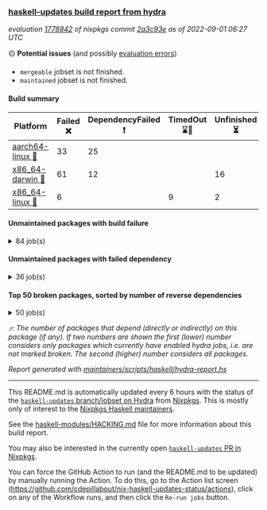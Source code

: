 ### [haskell-updates build report from hydra](https://hydra.nixos.org/jobset/nixpkgs/haskell-updates)
*evaluation [1778842](https://hydra.nixos.org/eval/1778842) of nixpkgs commit [2a3c93e](https://github.com/NixOS/nixpkgs/commits/2a3c93ee2c23c9d76d1445d2bb010d81106a5922) as of 2022-09-01 06:27 UTC*

:yellow_circle: **Potential issues** (and possibly [evaluation errors](https://hydra.nixos.org/jobset/nixpkgs/haskell-updates))
  * `mergeable` jobset is not finished.
  * `maintained` jobset is not finished.

#### Build summary

 | Platform | Failed :x: | DependencyFailed :heavy_exclamation_mark: | TimedOut :hourglass::no_entry_sign: | Unfinished :hourglass_flowing_sand: | Success :heavy_check_mark: | 
 | --- | --- | --- | --- | --- | --- | 
 | [aarch64-linux :iphone:](https://hydra.nixos.org/eval/1778842?filter=.aarch64-linux) | 33 | 25 |  |  | 6606 | 
 | [x86_64-darwin :apple:](https://hydra.nixos.org/eval/1778842?filter=.x86_64-darwin) | 61 | 12 |  | 16 | 6522 | 
 | [x86_64-linux :penguin:](https://hydra.nixos.org/eval/1778842?filter=.x86_64-linux) | 6 |  | 9 | 2 | 6689 | 
#### Unmaintained packages with build failure
<details><summary>84 job(s) </summary>

- [ ] [[:iphone::heavy_check_mark:]](https://hydra.nixos.org/build/188530859) [[:apple::x:]](https://hydra.nixos.org/build/188521739) [[:penguin::heavy_check_mark:]](https://hydra.nixos.org/build/188527609) [haskellPackages.di-core](https://hydra.nixos.org/eval/1778842?filter=haskellPackages.di-core)  :arrow_heading_up: 8 | 11
- [ ] [[:iphone::x:]](https://hydra.nixos.org/build/188962563) [[:apple::heavy_check_mark:]](https://hydra.nixos.org/build/188964356) [[:penguin::heavy_check_mark:]](https://hydra.nixos.org/build/188962864) [haskellPackages.OrderedBits](https://hydra.nixos.org/eval/1778842?filter=haskellPackages.OrderedBits)  :arrow_heading_up: 5 | 36
- [ ] [[:iphone::x:]](https://hydra.nixos.org/build/188963012) [[:apple::heavy_check_mark:]](https://hydra.nixos.org/build/188964507) [[:penguin::heavy_check_mark:]](https://hydra.nixos.org/build/188962729) [haskellPackages.hw-json-simd](https://hydra.nixos.org/eval/1778842?filter=haskellPackages.hw-json-simd)  :arrow_heading_up: 4 | 8
- [ ] [[:iphone::x:]](https://hydra.nixos.org/build/188962223) [[:apple::heavy_check_mark:]](https://hydra.nixos.org/build/188962848) [[:penguin::heavy_check_mark:]](https://hydra.nixos.org/build/188960626) [haskellPackages.hw-simd](https://hydra.nixos.org/eval/1778842?filter=haskellPackages.hw-simd)  :arrow_heading_up: 4 | 8
- [ ] [[:iphone::x:]](https://hydra.nixos.org/build/188520558) [[:apple::heavy_check_mark:]](https://hydra.nixos.org/build/188517775) [[:penguin::heavy_check_mark:]](https://hydra.nixos.org/build/188515773) [haskellPackages.factory](https://hydra.nixos.org/eval/1778842?filter=haskellPackages.factory)  :arrow_heading_up: 2 | 4
- [ ] [[:iphone::x:]](https://hydra.nixos.org/build/188523049) [[:apple::heavy_check_mark:]](https://hydra.nixos.org/build/188522389) [[:penguin::heavy_check_mark:]](https://hydra.nixos.org/build/188523927) [haskellPackages.long-double](https://hydra.nixos.org/eval/1778842?filter=haskellPackages.long-double)  :arrow_heading_up: 2 | 2
- [ ] [[:iphone::x:]](https://hydra.nixos.org/build/188960783) [[:apple::heavy_check_mark:]](https://hydra.nixos.org/build/188961265) [[:penguin::heavy_check_mark:]](https://hydra.nixos.org/build/188960973) [haskellPackages.quic](https://hydra.nixos.org/eval/1778842?filter=haskellPackages.quic)  :arrow_heading_up: 2 | 2
- [ ] [[:iphone::x:]](https://hydra.nixos.org/build/188527672) [[:apple::heavy_check_mark:]](https://hydra.nixos.org/build/188520903) [[:penguin::heavy_check_mark:]](https://hydra.nixos.org/build/188514085) [haskellPackages.freetype2](https://hydra.nixos.org/eval/1778842?filter=haskellPackages.freetype2)  :arrow_heading_up: 1 | 8
- [ ] [[:iphone::x:]](https://hydra.nixos.org/build/188523548) [[:apple::x:]](https://hydra.nixos.org/build/188518576) [[:penguin::heavy_check_mark:]](https://hydra.nixos.org/build/188529066) [haskellPackages.easytensor](https://hydra.nixos.org/eval/1778842?filter=haskellPackages.easytensor)  :arrow_heading_up: 1 | 1
- [ ] [[:iphone::x:]](https://hydra.nixos.org/build/188531074) [[:apple::heavy_check_mark:]](https://hydra.nixos.org/build/188524761) [[:penguin::heavy_check_mark:]](https://hydra.nixos.org/build/188516531) [haskellPackages.kazura-queue](https://hydra.nixos.org/eval/1778842?filter=haskellPackages.kazura-queue)  :arrow_heading_up: 1 | 1
- [ ] [[:iphone::x:]](https://hydra.nixos.org/build/188528592) [[:apple::heavy_check_mark:]](https://hydra.nixos.org/build/188525138) [[:penguin::heavy_check_mark:]](https://hydra.nixos.org/build/188527591) [haskellPackages.nlopt-haskell](https://hydra.nixos.org/eval/1778842?filter=haskellPackages.nlopt-haskell)  :arrow_heading_up: 1 | 1
- [ ] [[:iphone::heavy_check_mark:]](https://hydra.nixos.org/build/188525330) [[:apple::x:]](https://hydra.nixos.org/build/188522304) [[:penguin::heavy_check_mark:]](https://hydra.nixos.org/build/188515177) [haskellPackages.openal-ffi](https://hydra.nixos.org/eval/1778842?filter=haskellPackages.openal-ffi)  :arrow_heading_up: 1 | 1
- [ ] [[:iphone::x:]](https://hydra.nixos.org/build/188520063) [[:apple::heavy_check_mark:]](https://hydra.nixos.org/build/188520961) [[:penguin::heavy_check_mark:]](https://hydra.nixos.org/build/188517390) [haskellPackages.swisstable](https://hydra.nixos.org/eval/1778842?filter=haskellPackages.swisstable)  :arrow_heading_up: 1 | 1
- [ ] [[:iphone::x:]](https://hydra.nixos.org/build/188523030) [[:apple::heavy_check_mark:]](https://hydra.nixos.org/build/188525504) [[:penguin::heavy_check_mark:]](https://hydra.nixos.org/build/188522045) [haskellPackages.unicode-properties](https://hydra.nixos.org/eval/1778842?filter=haskellPackages.unicode-properties)  :arrow_heading_up: 1 | 1
- [ ] [[:iphone::x:]](https://hydra.nixos.org/build/188512508) [[:apple::heavy_check_mark:]](https://hydra.nixos.org/build/188528927) [[:penguin::heavy_check_mark:]](https://hydra.nixos.org/build/188526876) [haskellPackages.flatparse](https://hydra.nixos.org/eval/1778842?filter=haskellPackages.flatparse)  :arrow_heading_up: 0 | 7
- [ ] [[:iphone::heavy_check_mark:]](https://hydra.nixos.org/build/188523138) [[:apple::x:]](https://hydra.nixos.org/build/188521457) [[:penguin::heavy_check_mark:]](https://hydra.nixos.org/build/188516838) [haskellPackages.PyF](https://hydra.nixos.org/eval/1778842?filter=haskellPackages.PyF)  :arrow_heading_up: 0 | 4
- [ ] [[:iphone::heavy_check_mark:]](https://hydra.nixos.org/build/188520367) [[:apple::x:]](https://hydra.nixos.org/build/188526722) [[:penguin::heavy_check_mark:]](https://hydra.nixos.org/build/188517791) [haskellPackages.hmidi](https://hydra.nixos.org/eval/1778842?filter=haskellPackages.hmidi)  :arrow_heading_up: 0 | 4
- [ ] [[:iphone::x:]](https://hydra.nixos.org/build/188960590) [[:apple::x:]](https://hydra.nixos.org/build/188960716) [[:penguin::x:]](https://hydra.nixos.org/build/188959878) [haskellPackages.text-display](https://hydra.nixos.org/eval/1778842?filter=haskellPackages.text-display)  :arrow_heading_up: 0 | 3
- [ ] [[:iphone::x:]](https://hydra.nixos.org/build/188527633) [[:apple::x:]](https://hydra.nixos.org/build/188538652) [[:penguin::heavy_check_mark:]](https://hydra.nixos.org/build/188526929) [haskellPackages.json-rpc](https://hydra.nixos.org/eval/1778842?filter=haskellPackages.json-rpc)  :arrow_heading_up: 0 | 2
- [ ] [[:iphone::heavy_check_mark:]](https://hydra.nixos.org/build/188529829) [[:apple::x:]](https://hydra.nixos.org/build/188517585) [[:penguin::heavy_check_mark:]](https://hydra.nixos.org/build/188517481) [haskellPackages.posix-socket](https://hydra.nixos.org/eval/1778842?filter=haskellPackages.posix-socket)  :arrow_heading_up: 0 | 2
- [ ] [[:iphone::heavy_check_mark:]](https://hydra.nixos.org/build/188960591) [[:apple::x:]](https://hydra.nixos.org/build/188962372) [[:penguin::heavy_check_mark:]](https://hydra.nixos.org/build/188961022) [haskellPackages.gi-gdkx11](https://hydra.nixos.org/eval/1778842?filter=haskellPackages.gi-gdkx11)  :arrow_heading_up: 0 | 1
- [ ] [[:iphone::heavy_check_mark:]](https://hydra.nixos.org/build/188519811) [[:apple::x:]](https://hydra.nixos.org/build/188517061) [[:penguin::heavy_check_mark:]](https://hydra.nixos.org/build/188528479) [haskellPackages.hamid](https://hydra.nixos.org/eval/1778842?filter=haskellPackages.hamid)  :arrow_heading_up: 0 | 1
- [ ] [[:iphone::heavy_check_mark:]](https://hydra.nixos.org/build/188523835) [[:apple::x:]](https://hydra.nixos.org/build/188519499) [[:penguin::heavy_check_mark:]](https://hydra.nixos.org/build/188515284) [haskellPackages.hmatrix-morpheus](https://hydra.nixos.org/eval/1778842?filter=haskellPackages.hmatrix-morpheus)  :arrow_heading_up: 0 | 1
- [ ] [[:iphone::heavy_check_mark:]](https://hydra.nixos.org/build/188524996) [[:apple::x:]](https://hydra.nixos.org/build/188516402) [[:penguin::heavy_check_mark:]](https://hydra.nixos.org/build/188520922) [haskellPackages.huckleberry](https://hydra.nixos.org/eval/1778842?filter=haskellPackages.huckleberry)  :arrow_heading_up: 0 | 1
- [ ] [[:iphone::x:]](https://hydra.nixos.org/build/188530753) [[:apple::heavy_check_mark:]](https://hydra.nixos.org/build/188520657) [[:penguin::heavy_check_mark:]](https://hydra.nixos.org/build/188523953) [haskellPackages.picosat](https://hydra.nixos.org/eval/1778842?filter=haskellPackages.picosat)  :arrow_heading_up: 0 | 1
- [ ] [[:iphone::x:]](https://hydra.nixos.org/build/188961531) [[:apple::x:]](https://hydra.nixos.org/build/188962344) [[:penguin::x:]](https://hydra.nixos.org/build/188964882) [haskellPackages.psx](https://hydra.nixos.org/eval/1778842?filter=haskellPackages.psx)  :arrow_heading_up: 0 | 1
- [ ] [[:iphone::heavy_check_mark:]](https://hydra.nixos.org/build/188521691) [[:apple::x:]](https://hydra.nixos.org/build/188522709) [[:penguin::heavy_check_mark:]](https://hydra.nixos.org/build/188512967) [haskellPackages.select](https://hydra.nixos.org/eval/1778842?filter=haskellPackages.select)  :arrow_heading_up: 0 | 1
- [ ] [[:iphone::heavy_check_mark:]](https://hydra.nixos.org/build/188515108) [[:apple::x:]](https://hydra.nixos.org/build/188515357) [[:penguin::heavy_check_mark:]](https://hydra.nixos.org/build/188531668) [haskellPackages.sysinfo](https://hydra.nixos.org/eval/1778842?filter=haskellPackages.sysinfo)  :arrow_heading_up: 0 | 1
- [ ] [[:iphone::x:]](https://hydra.nixos.org/build/188964836) [[:apple::x:]](https://hydra.nixos.org/build/188961439) [[:penguin::heavy_check_mark:]](https://hydra.nixos.org/build/188962598) [haskellPackages.yu-auth](https://hydra.nixos.org/eval/1778842?filter=haskellPackages.yu-auth)  :arrow_heading_up: 0 | 1
- [ ] [[:iphone::heavy_check_mark:]](https://hydra.nixos.org/build/188519616) [[:apple::x:]](https://hydra.nixos.org/build/188512644) [[:penguin::heavy_check_mark:]](https://hydra.nixos.org/build/188528160) [haskellPackages.FractalArt](https://hydra.nixos.org/eval/1778842?filter=haskellPackages.FractalArt) 
- [ ] [[:iphone::x:]](https://hydra.nixos.org/build/188511577) [[:apple::heavy_check_mark:]](https://hydra.nixos.org/build/188512377) [[:penguin::heavy_check_mark:]](https://hydra.nixos.org/build/188522781) [haskellPackages.HsASA](https://hydra.nixos.org/eval/1778842?filter=haskellPackages.HsASA) 
- [ ] [[:iphone::x:]](https://hydra.nixos.org/build/188964312) [[:apple::x:]](https://hydra.nixos.org/build/188960637) [[:penguin::x:]](https://hydra.nixos.org/build/188963649) [haskellPackages.aeson-dependent-sum](https://hydra.nixos.org/eval/1778842?filter=haskellPackages.aeson-dependent-sum) 
- [ ] [[:iphone::heavy_check_mark:]](https://hydra.nixos.org/build/188519407) [[:apple::x:]](https://hydra.nixos.org/build/188526065) [[:penguin::heavy_check_mark:]](https://hydra.nixos.org/build/188529644) [haskellPackages.chiphunk](https://hydra.nixos.org/eval/1778842?filter=haskellPackages.chiphunk) 
- [ ] [[:iphone::x:]](https://hydra.nixos.org/build/188960211) [[:apple::heavy_check_mark:]](https://hydra.nixos.org/build/188964316) [[:penguin::heavy_check_mark:]](https://hydra.nixos.org/build/188963787) [haskellPackages.comfort-fftw](https://hydra.nixos.org/eval/1778842?filter=haskellPackages.comfort-fftw) 
- [ ] [[:iphone::heavy_check_mark:]](https://hydra.nixos.org/build/188529151) [[:apple::x:]](https://hydra.nixos.org/build/188514463) [[:penguin::heavy_check_mark:]](https://hydra.nixos.org/build/188513078) [haskellPackages.diskhash](https://hydra.nixos.org/eval/1778842?filter=haskellPackages.diskhash) 
- [ ] [[:iphone::x:]](https://hydra.nixos.org/build/188963236) [[:apple::x:]](https://hydra.nixos.org/build/188960407) [[:penguin::x:]](https://hydra.nixos.org/build/188964305) [haskellPackages.dns-patterns](https://hydra.nixos.org/eval/1778842?filter=haskellPackages.dns-patterns) 
- [ ] [[:iphone::heavy_check_mark:]](https://hydra.nixos.org/build/188520596) [[:apple::x:]](https://hydra.nixos.org/build/188530234) [[:penguin::heavy_check_mark:]](https://hydra.nixos.org/build/188530222) [haskellPackages.env-extra](https://hydra.nixos.org/eval/1778842?filter=haskellPackages.env-extra) 
- [ ] [[:iphone::heavy_check_mark:]](https://hydra.nixos.org/build/188964846) [[:apple::x:]](https://hydra.nixos.org/build/188964008) [[:penguin::heavy_check_mark:]](https://hydra.nixos.org/build/188960533) [haskellPackages.epub-tools](https://hydra.nixos.org/eval/1778842?filter=haskellPackages.epub-tools) 
- [ ] [[:iphone::heavy_check_mark:]](https://hydra.nixos.org/build/188528735) [[:apple::x:]](https://hydra.nixos.org/build/188525564) [[:penguin::heavy_check_mark:]](https://hydra.nixos.org/build/188530814) [haskellPackages.fudgets](https://hydra.nixos.org/eval/1778842?filter=haskellPackages.fudgets) 
- [ ] [[:iphone::heavy_check_mark:]](https://hydra.nixos.org/build/188511826) [[:apple::x:]](https://hydra.nixos.org/build/188538485) [[:penguin::heavy_check_mark:]](https://hydra.nixos.org/build/188524997) [haskellPackages.gerrit](https://hydra.nixos.org/eval/1778842?filter=haskellPackages.gerrit) 
- [ ] [[:iphone::heavy_check_mark:]](https://hydra.nixos.org/build/188516893) [[:apple::x:]](https://hydra.nixos.org/build/188531434) [[:penguin::heavy_check_mark:]](https://hydra.nixos.org/build/188517411) [haskellPackages.ghc-gc-hook](https://hydra.nixos.org/eval/1778842?filter=haskellPackages.ghc-gc-hook) 
- [ ] [[:apple::x:]](https://hydra.nixos.org/build/188960281) [haskellPackages.gi-gtkosxapplication](https://hydra.nixos.org/eval/1778842?filter=haskellPackages.gi-gtkosxapplication) 
- [ ] [[:iphone::x:]](https://hydra.nixos.org/build/188531437) [[:penguin::heavy_check_mark:]](https://hydra.nixos.org/build/188512643) [haskellPackages.gnome-keyring](https://hydra.nixos.org/eval/1778842?filter=haskellPackages.gnome-keyring) 
- [ ] [[:apple::x:]](https://hydra.nixos.org/build/188529237) [haskellPackages.gtk-mac-integration](https://hydra.nixos.org/eval/1778842?filter=haskellPackages.gtk-mac-integration) 
- [ ] [[:iphone::heavy_check_mark:]](https://hydra.nixos.org/build/188522476) [[:apple::x:]](https://hydra.nixos.org/build/188531305) [[:penguin::heavy_check_mark:]](https://hydra.nixos.org/build/188519131) [haskellPackages.gtk-traymanager](https://hydra.nixos.org/eval/1778842?filter=haskellPackages.gtk-traymanager) 
- [ ] [[:apple::x:]](https://hydra.nixos.org/build/188517753) [haskellPackages.gtk3-mac-integration](https://hydra.nixos.org/eval/1778842?filter=haskellPackages.gtk3-mac-integration) 
- [ ] [[:iphone::heavy_check_mark:]](https://hydra.nixos.org/build/188512443) [[:apple::x:]](https://hydra.nixos.org/build/188517720) [[:penguin::heavy_check_mark:]](https://hydra.nixos.org/build/188525767) [haskellPackages.hid](https://hydra.nixos.org/eval/1778842?filter=haskellPackages.hid) 
- [ ] [[:iphone::heavy_check_mark:]](https://hydra.nixos.org/build/188960130) [[:apple::x:]](https://hydra.nixos.org/build/188964652) [[:penguin::heavy_check_mark:]](https://hydra.nixos.org/build/188960968) [haskellPackages.highlight](https://hydra.nixos.org/eval/1778842?filter=haskellPackages.highlight) 
- [ ] [[:iphone::heavy_check_mark:]](https://hydra.nixos.org/build/188530554) [[:apple::x:]](https://hydra.nixos.org/build/188538884) [[:penguin::heavy_check_mark:]](https://hydra.nixos.org/build/188514319) [haskellPackages.hinotify-conduit](https://hydra.nixos.org/eval/1778842?filter=haskellPackages.hinotify-conduit) 
- [ ] [[:iphone::x:]](https://hydra.nixos.org/build/188961476) [[:apple::x:]](https://hydra.nixos.org/build/188959822) [[:penguin::x:]](https://hydra.nixos.org/build/188964268) [haskellPackages.hs-opentelemetry-instrumentation-hspec](https://hydra.nixos.org/eval/1778842?filter=haskellPackages.hs-opentelemetry-instrumentation-hspec) 
- [ ] [[:iphone::heavy_check_mark:]](https://hydra.nixos.org/build/188524045) [[:apple::x:]](https://hydra.nixos.org/build/188516565) [[:penguin::heavy_check_mark:]](https://hydra.nixos.org/build/188529540) [haskellPackages.hsshellscript](https://hydra.nixos.org/eval/1778842?filter=haskellPackages.hsshellscript) 
- [ ] [[:iphone::heavy_check_mark:]](https://hydra.nixos.org/build/188526801) [[:apple::x:]](https://hydra.nixos.org/build/188521095) [[:penguin::heavy_check_mark:]](https://hydra.nixos.org/build/188511691) [haskellPackages.hssourceinfo](https://hydra.nixos.org/eval/1778842?filter=haskellPackages.hssourceinfo) 
- [ ] [[:iphone::x:]](https://hydra.nixos.org/build/188530542) [[:apple::heavy_check_mark:]](https://hydra.nixos.org/build/188511545) [[:penguin::heavy_check_mark:]](https://hydra.nixos.org/build/188529424) [haskellPackages.immortal-queue](https://hydra.nixos.org/eval/1778842?filter=haskellPackages.immortal-queue) 
- [ ] [[:iphone::heavy_check_mark:]](https://hydra.nixos.org/build/188519108) [[:apple::x:]](https://hydra.nixos.org/build/188530624) [[:penguin::heavy_check_mark:]](https://hydra.nixos.org/build/188527026) [haskellPackages.interprocess](https://hydra.nixos.org/eval/1778842?filter=haskellPackages.interprocess) 
- [ ] [[:iphone::heavy_check_mark:]](https://hydra.nixos.org/build/188960507) [[:apple::x:]](https://hydra.nixos.org/build/188959996) [[:penguin::heavy_check_mark:]](https://hydra.nixos.org/build/188963968) [haskellPackages.intricacy](https://hydra.nixos.org/eval/1778842?filter=haskellPackages.intricacy) 
- [ ] [[:iphone::heavy_check_mark:]](https://hydra.nixos.org/build/188527947) [[:apple::x:]](https://hydra.nixos.org/build/188527901) [[:penguin::heavy_check_mark:]](https://hydra.nixos.org/build/188516168) [haskellPackages.ipcvar](https://hydra.nixos.org/eval/1778842?filter=haskellPackages.ipcvar) 
- [ ] [[:iphone::x:]](https://hydra.nixos.org/build/188514773) [[:apple::heavy_check_mark:]](https://hydra.nixos.org/build/188511438) [[:penguin::heavy_check_mark:]](https://hydra.nixos.org/build/188525731) [haskellPackages.jammittools](https://hydra.nixos.org/eval/1778842?filter=haskellPackages.jammittools) 
- [ ] [[:apple::x:]](https://hydra.nixos.org/build/188512197) [haskellPackages.kqueue](https://hydra.nixos.org/eval/1778842?filter=haskellPackages.kqueue) 
- [ ] [[:iphone::heavy_check_mark:]](https://hydra.nixos.org/build/188523906) [[:apple::x:]](https://hydra.nixos.org/build/188529931) [[:penguin::heavy_check_mark:]](https://hydra.nixos.org/build/188531110) [haskellPackages.linux-framebuffer](https://hydra.nixos.org/eval/1778842?filter=haskellPackages.linux-framebuffer) 
- [ ] [[:iphone::heavy_check_mark:]](https://hydra.nixos.org/build/188963770) [[:apple::x:]](https://hydra.nixos.org/build/188962064) [[:penguin::heavy_check_mark:]](https://hydra.nixos.org/build/188961829) [haskellPackages.mediawiki2latex](https://hydra.nixos.org/eval/1778842?filter=haskellPackages.mediawiki2latex) 
- [ ] [[:iphone::heavy_check_mark:]](https://hydra.nixos.org/build/188531283) [[:apple::x:]](https://hydra.nixos.org/build/188531433) [[:penguin::heavy_check_mark:]](https://hydra.nixos.org/build/188526336) [haskellPackages.memfd](https://hydra.nixos.org/eval/1778842?filter=haskellPackages.memfd) 
- [ ] [[:iphone::heavy_check_mark:]](https://hydra.nixos.org/build/188513101) [[:apple::x:]](https://hydra.nixos.org/build/188515231) [[:penguin::heavy_check_mark:]](https://hydra.nixos.org/build/188522896) [haskellPackages.mercury-api](https://hydra.nixos.org/eval/1778842?filter=haskellPackages.mercury-api) 
- [ ] [[:iphone::x:]](https://hydra.nixos.org/build/188513900) [[:apple::heavy_check_mark:]](https://hydra.nixos.org/build/188525860) [[:penguin::heavy_check_mark:]](https://hydra.nixos.org/build/188518443) [haskellPackages.mock-time](https://hydra.nixos.org/eval/1778842?filter=haskellPackages.mock-time) 
- [ ] [[:iphone::heavy_check_mark:]](https://hydra.nixos.org/build/188523988) [[:apple::x:]](https://hydra.nixos.org/build/188522684) [[:penguin::heavy_check_mark:]](https://hydra.nixos.org/build/188524975) [haskellPackages.nano-cryptr](https://hydra.nixos.org/eval/1778842?filter=haskellPackages.nano-cryptr) 
- [ ] [[:iphone::heavy_check_mark:]](https://hydra.nixos.org/build/188964093) [[:apple::x:]](https://hydra.nixos.org/build/188962584) [[:penguin::heavy_check_mark:]](https://hydra.nixos.org/build/188961888) [haskellPackages.persistent-pagination](https://hydra.nixos.org/eval/1778842?filter=haskellPackages.persistent-pagination) 
- [ ] [[:iphone::heavy_check_mark:]](https://hydra.nixos.org/build/188961005) [[:apple::x:]](https://hydra.nixos.org/build/188962546) [[:penguin::heavy_check_mark:]](https://hydra.nixos.org/build/188963198) [haskellPackages.phatsort](https://hydra.nixos.org/eval/1778842?filter=haskellPackages.phatsort) 
- [ ] [[:iphone::heavy_check_mark:]](https://hydra.nixos.org/build/188513381) [[:apple::x:]](https://hydra.nixos.org/build/188513109) [[:penguin::heavy_check_mark:]](https://hydra.nixos.org/build/188519687) [haskellPackages.ping-wrapper](https://hydra.nixos.org/eval/1778842?filter=haskellPackages.ping-wrapper) 
- [ ] [[:iphone::x:]](https://hydra.nixos.org/build/188514359) [[:apple::heavy_check_mark:]](https://hydra.nixos.org/build/188528379) [[:penguin::heavy_check_mark:]](https://hydra.nixos.org/build/188520335) [haskellPackages.plex](https://hydra.nixos.org/eval/1778842?filter=haskellPackages.plex) 
- [ ] [[:iphone::heavy_check_mark:]](https://hydra.nixos.org/build/188512769) [[:apple::x:]](https://hydra.nixos.org/build/188525041) [[:penguin::heavy_check_mark:]](https://hydra.nixos.org/build/188526813) [haskellPackages.posix-timer](https://hydra.nixos.org/eval/1778842?filter=haskellPackages.posix-timer) 
- [ ] [[:iphone::x:]](https://hydra.nixos.org/build/188531124) [[:apple::heavy_check_mark:]](https://hydra.nixos.org/build/188538708) [[:penguin::heavy_check_mark:]](https://hydra.nixos.org/build/188527911) [haskellPackages.powerqueue-distributed](https://hydra.nixos.org/eval/1778842?filter=haskellPackages.powerqueue-distributed) 
- [ ] [[:iphone::heavy_check_mark:]](https://hydra.nixos.org/build/188521487) [[:apple::x:]](https://hydra.nixos.org/build/188524156) [[:penguin::heavy_check_mark:]](https://hydra.nixos.org/build/188529314) [haskellPackages.procex](https://hydra.nixos.org/eval/1778842?filter=haskellPackages.procex) 
- [ ] [[:iphone::heavy_check_mark:]](https://hydra.nixos.org/build/188522826) [[:apple::x:]](https://hydra.nixos.org/build/188520589) [[:penguin::heavy_check_mark:]](https://hydra.nixos.org/build/188527009) [haskellPackages.pthread](https://hydra.nixos.org/eval/1778842?filter=haskellPackages.pthread) 
- [ ] [[:iphone::x:]](https://hydra.nixos.org/build/188519827) [[:apple::heavy_check_mark:]](https://hydra.nixos.org/build/188523622) [[:penguin::heavy_check_mark:]](https://hydra.nixos.org/build/188515845) [haskellPackages.risc386](https://hydra.nixos.org/eval/1778842?filter=haskellPackages.risc386) 
- [ ] [[:iphone::heavy_check_mark:]](https://hydra.nixos.org/build/188529092) [[:apple::x:]](https://hydra.nixos.org/build/188528650) [[:penguin::heavy_check_mark:]](https://hydra.nixos.org/build/188521474) [haskellPackages.sfml-audio](https://hydra.nixos.org/eval/1778842?filter=haskellPackages.sfml-audio) 
- [ ] [[:iphone::heavy_check_mark:]](https://hydra.nixos.org/build/188527786) [[:apple::x:]](https://hydra.nixos.org/build/188521833) [[:penguin::heavy_check_mark:]](https://hydra.nixos.org/build/188525359) [haskellPackages.shared-memory](https://hydra.nixos.org/eval/1778842?filter=haskellPackages.shared-memory) 
- [ ] [[:iphone::heavy_check_mark:]](https://hydra.nixos.org/build/188960651) [[:apple::x:]](https://hydra.nixos.org/build/188959900) [[:penguin::hourglass::no_entry_sign:]](https://hydra.nixos.org/build/188960355) [haskellPackages.skews](https://hydra.nixos.org/eval/1778842?filter=haskellPackages.skews) 
- [ ] [[:iphone::x:]](https://hydra.nixos.org/build/188516395) [[:apple::x:]](https://hydra.nixos.org/build/188531377) [[:penguin::heavy_check_mark:]](https://hydra.nixos.org/build/188517761) [haskellPackages.slugify](https://hydra.nixos.org/eval/1778842?filter=haskellPackages.slugify) 
- [ ] [[:iphone::heavy_check_mark:]](https://hydra.nixos.org/build/188526805) [[:apple::x:]](https://hydra.nixos.org/build/188527736) [[:penguin::heavy_check_mark:]](https://hydra.nixos.org/build/188524102) [haskellPackages.tailfile-hinotify](https://hydra.nixos.org/eval/1778842?filter=haskellPackages.tailfile-hinotify) 
- [ ] [[:iphone::x:]](https://hydra.nixos.org/build/188964257) [[:apple::x:]](https://hydra.nixos.org/build/188962364) [[:penguin::x:]](https://hydra.nixos.org/build/188960608) [haskellPackages.trackit](https://hydra.nixos.org/eval/1778842?filter=haskellPackages.trackit) 
- [ ] [[:iphone::x:]](https://hydra.nixos.org/build/188517638) [[:apple::heavy_check_mark:]](https://hydra.nixos.org/build/188528490) [[:penguin::heavy_check_mark:]](https://hydra.nixos.org/build/188520821) [haskellPackages.wiringPi](https://hydra.nixos.org/eval/1778842?filter=haskellPackages.wiringPi) 
- [ ] [[:iphone::heavy_check_mark:]](https://hydra.nixos.org/build/188523722) [[:apple::x:]](https://hydra.nixos.org/build/188512535) [[:penguin::heavy_check_mark:]](https://hydra.nixos.org/build/188527900) [haskellPackages.xmonad-utils](https://hydra.nixos.org/eval/1778842?filter=haskellPackages.xmonad-utils) 
- [ ] [[:iphone::heavy_check_mark:]](https://hydra.nixos.org/build/188516557) [[:apple::x:]](https://hydra.nixos.org/build/188519091) [[:penguin::heavy_check_mark:]](https://hydra.nixos.org/build/188531013) [haskellPackages.yoga](https://hydra.nixos.org/eval/1778842?filter=haskellPackages.yoga) 
- [ ] [[:iphone::heavy_check_mark:]](https://hydra.nixos.org/build/188519734) [[:apple::x:]](https://hydra.nixos.org/build/188521038) [[:penguin::heavy_check_mark:]](https://hydra.nixos.org/build/188527433) [haskellPackages.zot](https://hydra.nixos.org/eval/1778842?filter=haskellPackages.zot) 
- [ ] [[:iphone::heavy_check_mark:]](https://hydra.nixos.org/build/188515567) [[:apple::x:]](https://hydra.nixos.org/build/188529023) [[:penguin::heavy_check_mark:]](https://hydra.nixos.org/build/188514008) [haskellPackages.zxcvbn-c](https://hydra.nixos.org/eval/1778842?filter=haskellPackages.zxcvbn-c) 
</details>

#### Unmaintained packages with failed dependency
<details><summary>36 job(s) </summary>

- [ ] [[:iphone::heavy_check_mark:]](https://hydra.nixos.org/build/188524178) [[:apple::heavy_exclamation_mark:]](https://hydra.nixos.org/build/188528505) [[:penguin::heavy_check_mark:]](https://hydra.nixos.org/build/188513467) [haskellPackages.di-handle](https://hydra.nixos.org/eval/1778842?filter=haskellPackages.di-handle)  :arrow_heading_up: 6 | 9
- [ ] [[:iphone::heavy_check_mark:]](https://hydra.nixos.org/build/188520100) [[:apple::heavy_exclamation_mark:]](https://hydra.nixos.org/build/188524173) [[:penguin::heavy_check_mark:]](https://hydra.nixos.org/build/188519537) [haskellPackages.di-monad](https://hydra.nixos.org/eval/1778842?filter=haskellPackages.di-monad)  :arrow_heading_up: 6 | 9
- [ ] [[:iphone::heavy_check_mark:]](https://hydra.nixos.org/build/188526913) [[:apple::heavy_exclamation_mark:]](https://hydra.nixos.org/build/188518340) [[:penguin::heavy_check_mark:]](https://hydra.nixos.org/build/188526923) [haskellPackages.di-df1](https://hydra.nixos.org/eval/1778842?filter=haskellPackages.di-df1)  :arrow_heading_up: 5 | 8
- [ ] [[:iphone::heavy_exclamation_mark:]](https://hydra.nixos.org/build/188964164) [[:apple::heavy_check_mark:]](https://hydra.nixos.org/build/188963730) [[:penguin::heavy_check_mark:]](https://hydra.nixos.org/build/188962952) [haskellPackages.PrimitiveArray](https://hydra.nixos.org/eval/1778842?filter=haskellPackages.PrimitiveArray)  :arrow_heading_up: 4 | 35
- [ ] [[:iphone::heavy_exclamation_mark:]](https://hydra.nixos.org/build/188963331) [[:apple::heavy_check_mark:]](https://hydra.nixos.org/build/188963122) [[:penguin::heavy_check_mark:]](https://hydra.nixos.org/build/188963679) [haskellPackages.BiobaseTypes](https://hydra.nixos.org/eval/1778842?filter=haskellPackages.BiobaseTypes)  :arrow_heading_up: 3 | 21
- [ ] [[:iphone::heavy_exclamation_mark:]](https://hydra.nixos.org/build/188964430) [[:apple::heavy_check_mark:]](https://hydra.nixos.org/build/188963958) [[:penguin::heavy_check_mark:]](https://hydra.nixos.org/build/188964695) [haskellPackages.hw-json-standard-cursor](https://hydra.nixos.org/eval/1778842?filter=haskellPackages.hw-json-standard-cursor)  :arrow_heading_up: 2 | 6
- [ ] [[:iphone::heavy_exclamation_mark:]](https://hydra.nixos.org/build/188960186) [[:apple::heavy_check_mark:]](https://hydra.nixos.org/build/188964398) [[:penguin::heavy_check_mark:]](https://hydra.nixos.org/build/188964813) [haskellPackages.hw-json-simple-cursor](https://hydra.nixos.org/eval/1778842?filter=haskellPackages.hw-json-simple-cursor)  :arrow_heading_up: 2 | 4
- [ ] [[:iphone::heavy_exclamation_mark:]](https://hydra.nixos.org/build/188961735) [[:apple::heavy_check_mark:]](https://hydra.nixos.org/build/188964811) [[:penguin::heavy_check_mark:]](https://hydra.nixos.org/build/188964587) [haskellPackages.BiobaseENA](https://hydra.nixos.org/eval/1778842?filter=haskellPackages.BiobaseENA)  :arrow_heading_up: 1 | 18
- [ ] [[:iphone::heavy_check_mark:]](https://hydra.nixos.org/build/188511459) [[:apple::heavy_exclamation_mark:]](https://hydra.nixos.org/build/188531174) [[:penguin::heavy_check_mark:]](https://hydra.nixos.org/build/188531030) [haskellPackages.di-polysemy](https://hydra.nixos.org/eval/1778842?filter=haskellPackages.di-polysemy)  :arrow_heading_up: 1 | 4
- [ ] [[:iphone::heavy_exclamation_mark:]](https://hydra.nixos.org/build/188960404) [[:apple::heavy_check_mark:]](https://hydra.nixos.org/build/188962662) [[:penguin::heavy_check_mark:]](https://hydra.nixos.org/build/188960570) [haskellPackages.hw-json](https://hydra.nixos.org/eval/1778842?filter=haskellPackages.hw-json)  :arrow_heading_up: 1 | 3
- [ ] [[:iphone::heavy_exclamation_mark:]](https://hydra.nixos.org/build/188964332) [[:apple::heavy_check_mark:]](https://hydra.nixos.org/build/188961406) [[:penguin::heavy_check_mark:]](https://hydra.nixos.org/build/188962162) [haskellPackages.http3](https://hydra.nixos.org/eval/1778842?filter=haskellPackages.http3)  :arrow_heading_up: 1 | 1
- [ ] [[:iphone::heavy_check_mark:]](https://hydra.nixos.org/build/188525694) [[:apple::heavy_exclamation_mark:]](https://hydra.nixos.org/build/188513152) [[:penguin::heavy_check_mark:]](https://hydra.nixos.org/build/188522461) [haskellPackages.moto](https://hydra.nixos.org/eval/1778842?filter=haskellPackages.moto)  :arrow_heading_up: 1 | 1
- [ ] [[:iphone::heavy_check_mark:]](https://hydra.nixos.org/build/188959993) [[:apple::heavy_exclamation_mark:]](https://hydra.nixos.org/build/188961921) [[:penguin::hourglass::no_entry_sign:]](https://hydra.nixos.org/build/188961403) [haskellPackages.wss-client](https://hydra.nixos.org/eval/1778842?filter=haskellPackages.wss-client)  :arrow_heading_up: 1 | 1
- [ ] [[:iphone::heavy_exclamation_mark:]](https://hydra.nixos.org/build/188960607) [[:apple::heavy_check_mark:]](https://hydra.nixos.org/build/188961374) [[:penguin::heavy_check_mark:]](https://hydra.nixos.org/build/188959787) [haskellPackages.BiobaseXNA](https://hydra.nixos.org/eval/1778842?filter=haskellPackages.BiobaseXNA)  :arrow_heading_up: 0 | 17
- [ ] [[:iphone::heavy_exclamation_mark:]](https://hydra.nixos.org/build/188960395) [[:apple::heavy_check_mark:]](https://hydra.nixos.org/build/188960843) [[:penguin::heavy_check_mark:]](https://hydra.nixos.org/build/188961958) [haskellPackages.BiobaseFasta](https://hydra.nixos.org/eval/1778842?filter=haskellPackages.BiobaseFasta)  :arrow_heading_up: 0 | 3
- [ ] [[:iphone::heavy_exclamation_mark:]](https://hydra.nixos.org/build/188963910) [[:apple::heavy_check_mark:]](https://hydra.nixos.org/build/188960153) [[:penguin::heavy_check_mark:]](https://hydra.nixos.org/build/188960943) [haskellPackages.hw-dsv](https://hydra.nixos.org/eval/1778842?filter=haskellPackages.hw-dsv)  :arrow_heading_up: 0 | 3
- [ ] [[:iphone::heavy_check_mark:]](https://hydra.nixos.org/build/188530740) [[:apple::heavy_exclamation_mark:]](https://hydra.nixos.org/build/188521484) [[:penguin::heavy_check_mark:]](https://hydra.nixos.org/build/188513823) [haskellPackages.di](https://hydra.nixos.org/eval/1778842?filter=haskellPackages.di)  :arrow_heading_up: 0 | 2
- [ ] [[:iphone::heavy_exclamation_mark:]](https://hydra.nixos.org/build/188963986) [[:apple::heavy_check_mark:]](https://hydra.nixos.org/build/188960025) [[:penguin::heavy_check_mark:]](https://hydra.nixos.org/build/188961192) [haskellPackages.hw-json-lens](https://hydra.nixos.org/eval/1778842?filter=haskellPackages.hw-json-lens)  :arrow_heading_up: 0 | 1
- [ ] [[:iphone::heavy_exclamation_mark:]](https://hydra.nixos.org/build/188962492) [[:apple::heavy_check_mark:]](https://hydra.nixos.org/build/188964195) [[:penguin::heavy_check_mark:]](https://hydra.nixos.org/build/188963460) [haskellPackages.align-audio](https://hydra.nixos.org/eval/1778842?filter=haskellPackages.align-audio) 
- [ ] [[:iphone::heavy_exclamation_mark:]](https://hydra.nixos.org/build/188524935) [[:apple::heavy_exclamation_mark:]](https://hydra.nixos.org/build/188515211) [[:penguin::heavy_check_mark:]](https://hydra.nixos.org/build/188518061) [haskellPackages.easytensor-vulkan](https://hydra.nixos.org/eval/1778842?filter=haskellPackages.easytensor-vulkan) 
- [ ] [[:iphone::heavy_exclamation_mark:]](https://hydra.nixos.org/build/188521926) [[:apple::heavy_check_mark:]](https://hydra.nixos.org/build/188527299) [[:penguin::heavy_check_mark:]](https://hydra.nixos.org/build/188526695) [haskellPackages.fishfood](https://hydra.nixos.org/eval/1778842?filter=haskellPackages.fishfood) 
- [ ] [[:iphone::heavy_exclamation_mark:]](https://hydra.nixos.org/build/188512821) [[:apple::heavy_check_mark:]](https://hydra.nixos.org/build/188528322) [[:penguin::heavy_check_mark:]](https://hydra.nixos.org/build/188519411) [haskellPackages.harfbuzz-pure](https://hydra.nixos.org/eval/1778842?filter=haskellPackages.harfbuzz-pure) 
- [ ] [[:iphone::heavy_exclamation_mark:]](https://hydra.nixos.org/build/188527331) [[:apple::heavy_check_mark:]](https://hydra.nixos.org/build/188526648) [[:penguin::heavy_check_mark:]](https://hydra.nixos.org/build/188522681) [haskellPackages.hmatrix-nlopt](https://hydra.nixos.org/eval/1778842?filter=haskellPackages.hmatrix-nlopt) 
- [ ] [[:iphone::heavy_exclamation_mark:]](https://hydra.nixos.org/build/188528149) [[:apple::heavy_check_mark:]](https://hydra.nixos.org/build/188517176) [[:penguin::heavy_check_mark:]](https://hydra.nixos.org/build/188521231) [haskellPackages.hriemann](https://hydra.nixos.org/eval/1778842?filter=haskellPackages.hriemann) 
- [ ] [[:iphone::heavy_exclamation_mark:]](https://hydra.nixos.org/build/188519855) [[:apple::heavy_check_mark:]](https://hydra.nixos.org/build/188525245) [[:penguin::heavy_check_mark:]](https://hydra.nixos.org/build/188511721) [haskellPackages.hs-swisstable-hashtables-class](https://hydra.nixos.org/eval/1778842?filter=haskellPackages.hs-swisstable-hashtables-class) 
- [ ] [[:iphone::heavy_exclamation_mark:]](https://hydra.nixos.org/build/188962190) [[:apple::heavy_check_mark:]](https://hydra.nixos.org/build/188964243) [[:penguin::heavy_check_mark:]](https://hydra.nixos.org/build/188962799) [haskellPackages.hw-simd-cli](https://hydra.nixos.org/eval/1778842?filter=haskellPackages.hw-simd-cli) 
- [ ] [[:iphone::heavy_check_mark:]](https://hydra.nixos.org/build/188527887) [[:apple::heavy_exclamation_mark:]](https://hydra.nixos.org/build/188514249) [[:penguin::heavy_check_mark:]](https://hydra.nixos.org/build/188517437) [haskellPackages.moto-postgresql](https://hydra.nixos.org/eval/1778842?filter=haskellPackages.moto-postgresql) 
- [ ] [[:iphone::heavy_check_mark:]](https://hydra.nixos.org/build/188960474) [[:apple::heavy_exclamation_mark:]](https://hydra.nixos.org/build/188962184) [[:penguin::hourglass::no_entry_sign:]](https://hydra.nixos.org/build/188961630) [haskellPackages.network-messagepack-rpc-websocket](https://hydra.nixos.org/eval/1778842?filter=haskellPackages.network-messagepack-rpc-websocket) 
- [ ] [[:iphone::heavy_check_mark:]](https://hydra.nixos.org/build/188960301) [[:apple::heavy_exclamation_mark:]](https://hydra.nixos.org/build/188962519) [[:penguin::hourglass::no_entry_sign:]](https://hydra.nixos.org/build/188963753) [haskellPackages.polysemy-log-di](https://hydra.nixos.org/eval/1778842?filter=haskellPackages.polysemy-log-di) 
- [ ] [[:iphone::heavy_exclamation_mark:]](https://hydra.nixos.org/build/188516455) [[:apple::heavy_check_mark:]](https://hydra.nixos.org/build/188514338) [[:penguin::heavy_check_mark:]](https://hydra.nixos.org/build/188513553) [haskellPackages.rounded](https://hydra.nixos.org/eval/1778842?filter=haskellPackages.rounded) 
- [ ] [[:iphone::heavy_exclamation_mark:]](https://hydra.nixos.org/build/188528920) [[:apple::heavy_check_mark:]](https://hydra.nixos.org/build/188516172) [[:penguin::heavy_check_mark:]](https://hydra.nixos.org/build/188514725) [haskellPackages.rounded-hw](https://hydra.nixos.org/eval/1778842?filter=haskellPackages.rounded-hw) 
- [ ] [[:iphone::heavy_exclamation_mark:]](https://hydra.nixos.org/build/188964839) [[:apple::heavy_check_mark:]](https://hydra.nixos.org/build/188961285) [[:penguin::heavy_check_mark:]](https://hydra.nixos.org/build/188964090) [haskellPackages.sound-collage](https://hydra.nixos.org/eval/1778842?filter=haskellPackages.sound-collage) 
- [ ] [[:iphone::heavy_exclamation_mark:]](https://hydra.nixos.org/build/188525357) [[:apple::heavy_check_mark:]](https://hydra.nixos.org/build/188520559) [[:penguin::heavy_check_mark:]](https://hydra.nixos.org/build/188529243) [haskellPackages.squeeze](https://hydra.nixos.org/eval/1778842?filter=haskellPackages.squeeze) 
- [ ] [[:iphone::heavy_exclamation_mark:]](https://hydra.nixos.org/build/188512076) [[:apple::heavy_check_mark:]](https://hydra.nixos.org/build/188519717) [[:penguin::heavy_check_mark:]](https://hydra.nixos.org/build/188523768) [haskellPackages.unicode-names](https://hydra.nixos.org/eval/1778842?filter=haskellPackages.unicode-names) 
- [ ] [[:iphone::heavy_exclamation_mark:]](https://hydra.nixos.org/build/188964578) [[:apple::heavy_check_mark:]](https://hydra.nixos.org/build/188961740) [[:penguin::heavy_check_mark:]](https://hydra.nixos.org/build/188963241) [haskellPackages.warp-quic](https://hydra.nixos.org/eval/1778842?filter=haskellPackages.warp-quic) 
- [ ] [[:iphone::heavy_check_mark:]](https://hydra.nixos.org/build/188530073) [[:apple::heavy_exclamation_mark:]](https://hydra.nixos.org/build/188528712) [[:penguin::heavy_check_mark:]](https://hydra.nixos.org/build/188514622) [haskellPackages.xbattbar](https://hydra.nixos.org/eval/1778842?filter=haskellPackages.xbattbar) 
</details>

#### Top 50 broken packages, sorted by number of reverse dependencies
<details><summary>50 job(s) </summary>

[amazonka-core](https://packdeps.haskellers.com/reverse/amazonka-core) :arrow_heading_up: 185  
[gogol-core](https://packdeps.haskellers.com/reverse/gogol-core) :arrow_heading_up: 184  
[haskell98](https://packdeps.haskellers.com/reverse/haskell98) :arrow_heading_up: 153  
[enumerator](https://packdeps.haskellers.com/reverse/enumerator) :arrow_heading_up: 56  
[util](https://packdeps.haskellers.com/reverse/util) :arrow_heading_up: 49  
[derive](https://packdeps.haskellers.com/reverse/derive) :arrow_heading_up: 48  
[amazonka](https://packdeps.haskellers.com/reverse/amazonka) :arrow_heading_up: 43  
[accelerate](https://packdeps.haskellers.com/reverse/accelerate) :arrow_heading_up: 42  
[parseargs](https://packdeps.haskellers.com/reverse/parseargs) :arrow_heading_up: 42  
[MonadCatchIO-transformers](https://packdeps.haskellers.com/reverse/MonadCatchIO-transformers) :arrow_heading_up: 41  
[data-lens](https://packdeps.haskellers.com/reverse/data-lens) :arrow_heading_up: 33  
[rank1dynamic](https://packdeps.haskellers.com/reverse/rank1dynamic) :arrow_heading_up: 33  
[distributed-static](https://packdeps.haskellers.com/reverse/distributed-static) :arrow_heading_up: 31  
[language-ecmascript](https://packdeps.haskellers.com/reverse/language-ecmascript) :arrow_heading_up: 31  
[distributed-process](https://packdeps.haskellers.com/reverse/distributed-process) :arrow_heading_up: 30  
[iteratee](https://packdeps.haskellers.com/reverse/iteratee) :arrow_heading_up: 29  
[jmacro](https://packdeps.haskellers.com/reverse/jmacro) :arrow_heading_up: 29  
[mmsyn3](https://packdeps.haskellers.com/reverse/mmsyn3) :arrow_heading_up: 28  
[autodocodec-yaml](https://packdeps.haskellers.com/reverse/autodocodec-yaml) :arrow_heading_up: 26  
[crypto-numbers](https://packdeps.haskellers.com/reverse/crypto-numbers) :arrow_heading_up: 25  
[either-unwrap](https://packdeps.haskellers.com/reverse/either-unwrap) :arrow_heading_up: 25  
[sydtest](https://packdeps.haskellers.com/reverse/sydtest) :arrow_heading_up: 23  
[crypto-pubkey](https://packdeps.haskellers.com/reverse/crypto-pubkey) :arrow_heading_up: 22  
[haskelldb](https://packdeps.haskellers.com/reverse/haskelldb) :arrow_heading_up: 22  
[wxdirect](https://packdeps.haskellers.com/reverse/wxdirect) :arrow_heading_up: 22  
[alg](https://packdeps.haskellers.com/reverse/alg) :arrow_heading_up: 21  
[amazonka-s3](https://packdeps.haskellers.com/reverse/amazonka-s3) :arrow_heading_up: 21  
[mmsyn2](https://packdeps.haskellers.com/reverse/mmsyn2) :arrow_heading_up: 21  
[wxc](https://packdeps.haskellers.com/reverse/wxc) :arrow_heading_up: 21  
[biocore](https://packdeps.haskellers.com/reverse/biocore) :arrow_heading_up: 20  
[wxcore](https://packdeps.haskellers.com/reverse/wxcore) :arrow_heading_up: 20  
[attoparsec-enumerator](https://packdeps.haskellers.com/reverse/attoparsec-enumerator) :arrow_heading_up: 19  
[bytestring-show](https://packdeps.haskellers.com/reverse/bytestring-show) :arrow_heading_up: 19  
[fay](https://packdeps.haskellers.com/reverse/fay) :arrow_heading_up: 19  
[wx](https://packdeps.haskellers.com/reverse/wx) :arrow_heading_up: 19  
[asn1-data](https://packdeps.haskellers.com/reverse/asn1-data) :arrow_heading_up: 18  
[dbus-core](https://packdeps.haskellers.com/reverse/dbus-core) :arrow_heading_up: 18  
[gtksourceview2](https://packdeps.haskellers.com/reverse/gtksourceview2) :arrow_heading_up: 18  
[ukrainian-phonetics-basic](https://packdeps.haskellers.com/reverse/ukrainian-phonetics-basic) :arrow_heading_up: 18  
[HGamer3D-Data](https://packdeps.haskellers.com/reverse/HGamer3D-Data) :arrow_heading_up: 17  
[certificate](https://packdeps.haskellers.com/reverse/certificate) :arrow_heading_up: 17  
[dbus-client](https://packdeps.haskellers.com/reverse/dbus-client) :arrow_heading_up: 17  
[gconf](https://packdeps.haskellers.com/reverse/gconf) :arrow_heading_up: 17  
[gtk-serialized-event](https://packdeps.haskellers.com/reverse/gtk-serialized-event) :arrow_heading_up: 17  
[cuda](https://packdeps.haskellers.com/reverse/cuda) :arrow_heading_up: 16  
[happstack-jmacro](https://packdeps.haskellers.com/reverse/happstack-jmacro) :arrow_heading_up: 16  
[manatee-core](https://packdeps.haskellers.com/reverse/manatee-core) :arrow_heading_up: 16  
[monads-fd](https://packdeps.haskellers.com/reverse/monads-fd) :arrow_heading_up: 16  
[tls-extra](https://packdeps.haskellers.com/reverse/tls-extra) :arrow_heading_up: 16  
[ADPfusion](https://packdeps.haskellers.com/reverse/ADPfusion) :arrow_heading_up: 15  
</details>


*:arrow_heading_up:: The number of packages that depend (directly or indirectly) on this package (if any). If two numbers are shown the first (lower) number considers only packages which currently have enabled hydra jobs, i.e. are not marked broken. The second (higher) number considers all packages.*

*Report generated with [maintainers/scripts/haskell/hydra-report.hs](https://github.com/NixOS/nixpkgs/blob/haskell-updates/maintainers/scripts/haskell/hydra-report.sh)*


----------------------------------------------------------------------

This README.md is automatically updated every 6 hours with the status of the
[`haskell-updates` branch/jobset on Hydra](https://hydra.nixos.org/jobset/nixpkgs/haskell-updates)
from [Nixpkgs](https://github.com/NixOS/nixpkgs).  This is mostly only of
interest to the [Nixpkgs Haskell maintainers](https://github.com/orgs/NixOS/teams/haskell).

See the
[haskell-modules/HACKING.md](https://github.com/NixOS/nixpkgs/blob/haskell-updates/pkgs/development/haskell-modules/HACKING.md)
file for more information about this build report.

You may also be interested in the currently open
[`haskell-updates` PR in Nixpkgs](https://github.com/nixos/nixpkgs/pulls?q=is%3Apr+is%3Aopen+head%3Ahaskell-updates).

You can force the GitHub Action to run (and the README.md to be updated) by
manually running the Action.  To do this, go to the Action list screen
(https://github.com/cdepillabout/nix-haskell-updates-status/actions),
click on any of the Workflow runs, and then click the `Re-run jobs` button.
